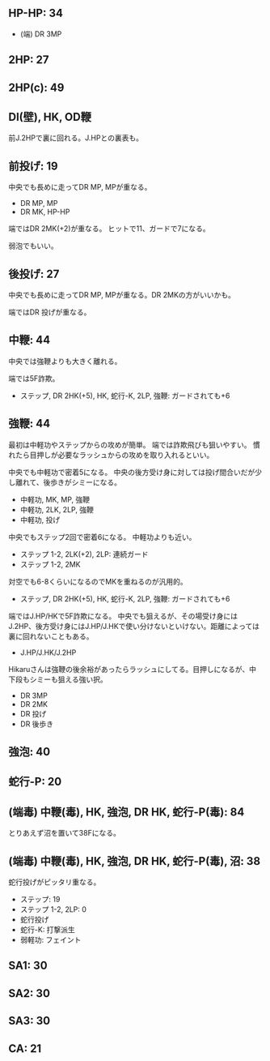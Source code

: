 ## HP-HP: 34

- (端) DR 3MP

## 2HP: 27

## 2HP(c): 49

## DI(壁), HK, OD鞭

前J.2HPで裏に回れる。J.HPとの裏表も。

## 前投げ: 19

中央でも長めに走ってDR MP, MPが重なる。

- DR MP, MP
- DR MK, HP-HP

端ではDR 2MK(+2)が重なる。
ヒットで11、ガードで7になる。

弱泡でもいい。

## 後投げ: 27

中央でも長めに走ってDR MP, MPが重なる。DR 2MKの方がいいかも。

端ではDR 投げが重なる。

## 中鞭: 44

中央では強鞭よりも大きく離れる。

端では5F詐欺。

- ステップ, DR 2HK(+5), HK, 蛇行-K, 2LP, 強鞭: ガードされても+6

## 強鞭: 44

最初は中軽功やステップからの攻めが簡単。
端では詐欺飛びも狙いやすい。
慣れたら目押しが必要なラッシュからの攻めを取り入れるといい。

中央でも中軽功で密着5になる。
中央の後方受け身に対しては投げ間合いだが少し離れて、後歩きがシミーになる。

- 中軽功, MK, MP, 強鞭
- 中軽功, 2LK, 2LP, 強鞭
- 中軽功, 投げ

中央でもステップ2回で密着6になる。
中軽功よりも近い。

- ステップ 1-2, 2LK(+2), 2LP: 連続ガード
- ステップ 1-2, 2MK

対空でも6-8くらいになるのでMKを重ねるのが汎用的。

- ステップ, DR 2HK(+5), HK, 蛇行-K, 2LP, 強鞭: ガードされても+6

端ではJ.HP/HKで5F詐欺になる。
中央でも狙えるが、その場受け身にはJ.2HP、後方受け身にはJ.HP/J.HKで使い分けないといけない。距離によっては裏に回れないこともある。

- J.HP/J.HK/J.2HP

Hikaruさんは強鞭の後余裕があったらラッシュにしてる。目押しになるが、中下段もシミーも狙える強い択。

- DR 3MP
- DR 2MK
- DR 投げ
- DR 後歩き

## 強泡: 40

## 蛇行-P: 20

## (端毒) 中鞭(毒), HK, 強泡, DR HK, 蛇行-P(毒): 84

とりあえず沼を置いて38Fになる。

## (端毒) 中鞭(毒), HK, 強泡, DR HK, 蛇行-P(毒), 沼: 38

蛇行投げがピッタリ重なる。

- ステップ: 19
- ステップ 1-2, 2LP: 0
- 蛇行投げ
- 蛇行-K: 打撃派生
- 弱軽功: フェイント

## SA1: 30

## SA2: 30

## SA3: 30

## CA: 21
